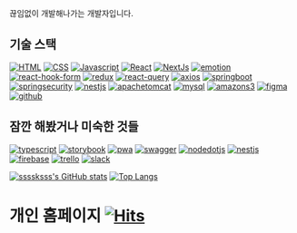 끊임없이 개발해나가는 개발자입니다. 

## 기술 스택
[![HTML](https://img.shields.io/badge/HTML5-E34F26?style=flat-square&logo=HTML5&logoColor=FFFFFF)](https://blog.ssssksss.xyz/blog?first-category=27&second-category=20)
[![CSS](https://img.shields.io/badge/CSS3-1572B6?style=flat-square&logo=CSS3&logoColor=FFFFFF)](https://blog.ssssksss.xyz/blog?first-category=27&second-category=21)
[![Javascript](https://img.shields.io/badge/javascript-F7DF1E?style=flat-square&logo=javascript&logoColor=fafafa)](https://blog.ssssksss.xyz/blog?first-category=27&second-category=25)
[![React](https://img.shields.io/badge/React-61DAFB?style=flat-square&logo=React&logoColor=FFFFFF)](https://blog.ssssksss.xyz/blog?first-category=27&second-category=26)
[![NextJs](https://img.shields.io/badge/nextdotjs-000000?style=flat-square&logo=nextdotjs&logoColor=FFFFFF)](https://blog.ssssksss.xyz/blog?first-category=27&second-category=35)
[![emotion](https://img.shields.io/badge/styledcomponents-DB7093?style=flat-square&logo=styledcomponents&logoColor=FFFFFF)](https://blog.ssssksss.xyz/blog?first-category=27&second-category=28)
[![react-hook-form](https://img.shields.io/badge/reacthookform-FF4154?style=flat-square&logo=reacthookform&logoColor=333333)]()
[![redux](https://img.shields.io/badge/redux-764ABC?style=flat-square&logo=redux&logoColor=FFFFFF)]()
[![react-query](https://img.shields.io/badge/reactquery-FF4154?style=flat-square&logo=reactquery&logoColor=FFFFFF)]()
[![axios](https://img.shields.io/badge/axios-5A29E4?style=flat-square&logo=axios&logoColor=FFFFFF)]()
[![springboot](https://img.shields.io/badge/springboot-6DB33F?style=flat-square&logo=springboot&logoColor=FFFFFF)]()
[![springsecurity](https://img.shields.io/badge/springsecurity-6DB33F?style=flat-square&logo=springsecurity&logoColor=FFFFFF)]()
[![nestjs](https://img.shields.io/badge/NGINX-009639?style=flat-square&logo=NGINX&logoColor=FFFFFF)]()
[![apachetomcat](https://img.shields.io/badge/apachetomcat-F8DC75?style=flat-square&logo=apachetomcat&logoColor=333333)]()
[![mysql](https://img.shields.io/badge/mysql-4479A1?style=flat-square&logo=mysql&logoColor=FFFFFF)]()
[![amazons3](https://img.shields.io/badge/amazons3-569A31?style=flat-square&logo=amazons3&logoColor=FFFFFF)]()
[![figma](https://img.shields.io/badge/figma-F24E1E?style=flat-square&logo=figma&logoColor=FFFFFF)]()
[![github](https://img.shields.io/badge/github-181717?style=flat-square&logo=github&logoColor=FFFFFF)]()

## 잠깐 해봤거나 미숙한 것들

[![typescript](https://img.shields.io/badge/typescript-3178C6?style=flat-square&logo=typescript&logoColor=FFFFFF)]()
[![storybook](https://img.shields.io/badge/storybook-FF4785?style=flat-square&logo=storybook&logoColor=FFFFFF)]()
[![pwa](https://img.shields.io/badge/pwa-5A0FC8?style=flat-square&logo=pwa&logoColor=FFFFFF)]()
[![swagger](https://img.shields.io/badge/swagger-85EA2D?style=flat-square&logo=swagger&logoColor=FFFFFF)]()
[![nodedotjs](https://img.shields.io/badge/nodedotjs-339933?style=flat-square&logo=nodedotjs&logoColor=FFFFFF)]()
[![nestjs](https://img.shields.io/badge/nestjs-E0234E?style=flat-square&logo=nestjs&logoColor=FFFFFF)]()
[![firebase](https://img.shields.io/badge/firebase-FFCA28?style=flat-square&logo=firebase&logoColor=FFFFFF)]()
[![trello](https://img.shields.io/badge/trello-0052CC?style=flat-square&logo=trello&logoColor=FFFFFF)]()
[![slack](https://img.shields.io/badge/slack-4A154B?style=flat-square&logo=slack&logoColor=FFFFFF)]()


[![ssssksss's GitHub stats](https://github-readme-stats.vercel.app/api?username=ssssksss&theme=radical)]()
[![Top Langs](https://github-readme-stats.vercel.app/api/top-langs/?username=ssssksss&layout=compact)](https://github.com/ssssksss/github-readme-stats)

# 개인 홈페이지 [![Hits](https://hits.seeyoufarm.com/api/count/incr/badge.svg?url=https%3A%2F%2Fblog.ssssksss.xyz&count_bg=%2379C83D&title_bg=%23555555&icon=&icon_color=%23E7E7E7&title=hits&edge_flat=false)](https://blog.ssssksss.xyz)            


